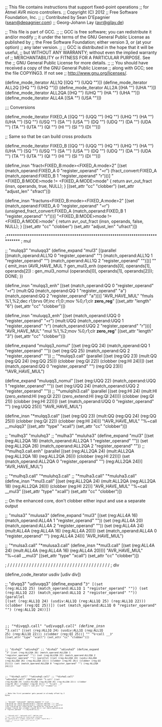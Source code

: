 ;;   This file contains instructions that support fixed-point operations
;;   for Atmel AVR micro controllers.
;;   Copyright (C) 2012
;;   Free Software Foundation, Inc.
;;
;;   Contributed by Sean D'Epagnier  (sean@depagnier.com)
;;                  Georg-Johann Lay (avr@gjlay.de)

;; This file is part of GCC.
;;
;; GCC is free software; you can redistribute it and/or modify
;; it under the terms of the GNU General Public License as published by
;; the Free Software Foundation; either version 3, or (at your option)
;; any later version.
;;
;; GCC is distributed in the hope that it will be useful,
;; but WITHOUT ANY WARRANTY; without even the implied warranty of
;; MERCHANTABILITY or FITNESS FOR A PARTICULAR PURPOSE.  See the
;; GNU General Public License for more details.
;;
;; You should have received a copy of the GNU General Public License
;; along with GCC; see the file COPYING3.  If not see
;; <http://www.gnu.org/licenses/>.

(define_mode_iterator ALL1Q [(QQ "") (UQQ "")])
(define_mode_iterator ALL2Q [(HQ "") (UHQ "")])
(define_mode_iterator ALL2A [(HA "") (UHA "")])
(define_mode_iterator ALL2QA [(HQ "") (UHQ "")
                              (HA "") (UHA "")])
(define_mode_iterator ALL4A [(SA "") (USA "")])

;;; Conversions

(define_mode_iterator FIXED_A
  [(QQ "") (UQQ "")
   (HQ "") (UHQ "") (HA "") (UHA "")
   (SQ "") (USQ "") (SA "") (USA "")
   (DQ "") (UDQ "") (DA "") (UDA "")
   (TA "") (UTA "")
   (QI "") (HI "") (SI "") (DI "")])

;; Same so that be can build cross products

(define_mode_iterator FIXED_B
  [(QQ "") (UQQ "")
   (HQ "") (UHQ "") (HA "") (UHA "")
   (SQ "") (USQ "") (SA "") (USA "")
   (DQ "") (UDQ "") (DA "") (UDA "")
   (TA "") (UTA "")
   (QI "") (HI "") (SI "") (DI "")])

(define_insn "fract<FIXED_B:mode><FIXED_A:mode>2"
  [(set (match_operand:FIXED_A 0 "register_operand" "=r")
        (fract_convert:FIXED_A
         (match_operand:FIXED_B 1 "register_operand" "r")))]
  "<FIXED_B:MODE>mode != <FIXED_A:MODE>mode"
  {
    return avr_out_fract (insn, operands, true, NULL);
  }
  [(set_attr "cc" "clobber")
   (set_attr "adjust_len" "sfract")])

(define_insn "fractuns<FIXED_B:mode><FIXED_A:mode>2"
  [(set (match_operand:FIXED_A 0 "register_operand" "=r")
        (unsigned_fract_convert:FIXED_A
         (match_operand:FIXED_B 1 "register_operand" "r")))]
  "<FIXED_B:MODE>mode != <FIXED_A:MODE>mode"
  {
    return avr_out_fract (insn, operands, false, NULL);
  }
  [(set_attr "cc" "clobber")
   (set_attr "adjust_len" "ufract")])

;******************************************************************************
; mul

;; "mulqq3" "muluqq3"
(define_expand "mul<mode>3"
  [(parallel [(match_operand:ALL1Q 0 "register_operand" "")
              (match_operand:ALL1Q 1 "register_operand" "")
              (match_operand:ALL1Q 2 "register_operand" "")])]
  ""
  {
    emit_insn (AVR_HAVE_MUL
      ? gen_mul<mode>3_enh (operands[0], operands[1], operands[2])
      : gen_mul<mode>3_nomul (operands[0], operands[1], operands[2]));
    DONE;
  })

(define_insn "mulqq3_enh"
  [(set (match_operand:QQ 0 "register_operand"         "=r")
        (mult:QQ (match_operand:QQ 1 "register_operand" "a")
                 (match_operand:QQ 2 "register_operand" "a")))]
  "AVR_HAVE_MUL"
  "fmuls %1,%2\;dec r1\;brvs 0f\;inc r1\;0:\;mov %0,r1\;clr __zero_reg__"
  [(set_attr "length" "6")
   (set_attr "cc" "clobber")])

(define_insn "muluqq3_enh"
  [(set (match_operand:UQQ 0 "register_operand"          "=r")
        (mult:UQQ (match_operand:UQQ 1 "register_operand" "r")
                  (match_operand:UQQ 2 "register_operand" "r")))]
  "AVR_HAVE_MUL"
  "mul %1,%2\;mov %0,r1\;clr __zero_reg__"
  [(set_attr "length" "3")
   (set_attr "cc" "clobber")])

(define_expand "mulqq3_nomul"
  [(set (reg:QQ 24)
        (match_operand:QQ 1 "register_operand" ""))
   (set (reg:QQ 25)
        (match_operand:QQ 2 "register_operand" ""))
   ;; "*mulqq3.call"
   (parallel [(set (reg:QQ 23)
                   (mult:QQ (reg:QQ 24)
                            (reg:QQ 25)))
              (clobber (reg:QI 22))
              (clobber (reg:HI 24))])
   (set (match_operand:QQ 0 "register_operand" "")
        (reg:QQ 23))]
  "!AVR_HAVE_MUL")

(define_expand "muluqq3_nomul"
  [(set (reg:UQQ 22)
        (match_operand:UQQ 1 "register_operand" ""))
   (set (reg:UQQ 24)
        (match_operand:UQQ 2 "register_operand" ""))
   ;; "*umulqihi3.call"
   (parallel [(set (reg:HI 24)
                   (mult:HI (zero_extend:HI (reg:QI 22))
                            (zero_extend:HI (reg:QI 24))))
              (clobber (reg:QI 21))
              (clobber (reg:HI 22))])
   (set (match_operand:UQQ 0 "register_operand" "")
        (reg:UQQ 25))]
  "!AVR_HAVE_MUL")

(define_insn "*mulqq3.call"
  [(set (reg:QQ 23)
        (mult:QQ (reg:QQ 24)
                 (reg:QQ 25)))
   (clobber (reg:QI 22))
   (clobber (reg:HI 24))]
  "!AVR_HAVE_MUL"
  "%~call __mulqq3"
  [(set_attr "type" "xcall")
   (set_attr "cc" "clobber")])


;; "mulhq3" "muluhq3"
;; "mulha3" "muluha3"
(define_expand "mul<mode>3"
  [(set (reg:ALL2QA 18)
        (match_operand:ALL2QA 1 "register_operand" ""))
   (set (reg:ALL2QA 26)
        (match_operand:ALL2QA 2 "register_operand" ""))
   ;; "*mulhq3.call.enh"
   (parallel [(set (reg:ALL2QA 24)
                   (mult:ALL2QA (reg:ALL2QA 18)
                                (reg:ALL2QA 26)))
              (clobber (reg:HI 22))])
   (set (match_operand:ALL2QA 0 "register_operand" "")
        (reg:ALL2QA 24))]
  "AVR_HAVE_MUL")

;; "*mulhq3.call"  "*muluhq3.call"
;; "*mulha3.call"  "*muluha3.call"
(define_insn "*mul<mode>3.call"
  [(set (reg:ALL2QA 24)
        (mult:ALL2QA (reg:ALL2QA 18)
                     (reg:ALL2QA 26)))
   (clobber (reg:HI 22))]
  "AVR_HAVE_MUL"
  "%~call __mul<mode>3"
  [(set_attr "type" "xcall")
   (set_attr "cc" "clobber")])


;; On the enhanced core, don't clobber either input and use a separate output

;; "mulsa3" "mulusa3"
(define_expand "mul<mode>3"
  [(set (reg:ALL4A 16)
        (match_operand:ALL4A 1 "register_operand" ""))
   (set (reg:ALL4A 20)
        (match_operand:ALL4A 2 "register_operand" ""))
   (set (reg:ALL4A 24)
        (mult:ALL4A (reg:ALL4A 16)
                    (reg:ALL4A 20)))
   (set (match_operand:ALL4A 0 "register_operand" "")
        (reg:ALL4A 24))]
  "AVR_HAVE_MUL")

;; "*mulsa3.call" "*mulusa3.call"
(define_insn "*mul<mode>3.call"
  [(set (reg:ALL4A 24)
        (mult:ALL4A (reg:ALL4A 16)
                    (reg:ALL4A 20)))]
  "AVR_HAVE_MUL"
  "%~call __mul<mode>3"
  [(set_attr "type" "xcall")
   (set_attr "cc" "clobber")])

; / / / / / / / / / / / / / / / / / / / / / / / / / / / / / / / / / / / / / /
; div

(define_code_iterator usdiv [udiv div])

;; "divqq3" "udivuqq3"
(define_expand "<code><mode>3"
  [(set (reg:ALL1Q 25)
        (match_operand:ALL1Q 1 "register_operand" ""))
   (set (reg:ALL1Q 22)
        (match_operand:ALL1Q 2 "register_operand" ""))
   (parallel [(set (reg:ALL1Q 24)
                   (usdiv:ALL1Q (reg:ALL1Q 25)
                                (reg:ALL1Q 22)))
              (clobber (reg:QI 25))])
   (set (match_operand:ALL1Q 0 "register_operand" "")
        (reg:ALL1Q 24))])

;; "*divqq3.call" "*udivuqq3.call"
(define_insn "*<code><mode>3.call"
  [(set (reg:ALL1Q 24)
        (usdiv:ALL1Q (reg:ALL1Q 25)
                     (reg:ALL1Q 22)))
   (clobber (reg:QI 25))]
  ""
  "%~call __<code><mode>3"
  [(set_attr "type" "xcall")
   (set_attr "cc" "clobber")])

;; "divhq3" "udivuhq3"
;; "divha3" "udivuha3"
(define_expand "<code><mode>3"
  [(set (reg:ALL2QA 26)
        (match_operand:ALL2QA 1 "register_operand" ""))
   (set (reg:ALL2QA 22)
        (match_operand:ALL2QA 2 "register_operand" ""))
   (parallel [(set (reg:ALL2QA 24)
                   (usdiv:ALL2QA (reg:ALL2QA 26)
                                 (reg:ALL2QA 22)))
              (clobber (reg:HI 26))
              (clobber (reg:QI 21))])
   (set (match_operand:ALL2QA 0 "register_operand" "")
        (reg:ALL2QA 24))])

;; "*divhq3.call" "*udivuhq3.call"
;; "*divha3.call" "*udivuha3.call"
(define_insn "*<code><mode>3.call"
  [(set (reg:ALL2QA 24)
        (usdiv:ALL2QA (reg:ALL2QA 26)
                      (reg:ALL2QA 22)))
   (clobber (reg:HI 26))
   (clobber (reg:QI 21))]
  ""
  "%~call __<code><mode>3"
  [(set_attr "type" "xcall")
   (set_attr "cc" "clobber")])

;; Note the first parameter gets passed in already offset by 2 bytes

;; "divsa3" "udivusa3"
(define_expand "<code><mode>3"
  [(set (reg:ALL4A 24)
        (match_operand:ALL4A 1 "register_operand" ""))
   (set (reg:ALL4A 18)
        (match_operand:ALL4A 2 "register_operand" ""))
   (parallel [(set (reg:ALL4A 22)
                   (usdiv:ALL4A (reg:ALL4A 24)
                                (reg:ALL4A 18)))
              (clobber (reg:HI 26))
              (clobber (reg:HI 30))])
   (set (match_operand:ALL4A 0 "register_operand" "")
        (reg:ALL4A 22))])

;; "*divsa3.call" "*udivusa3.call"
(define_insn "*<code><mode>3.call"
  [(set (reg:ALL4A 22)
        (usdiv:ALL4A (reg:ALL4A 24)
                     (reg:ALL4A 18)))
   (clobber (reg:HI 26))
   (clobber (reg:HI 30))]
  ""
  "%~call __<code><mode>3"
  [(set_attr "type" "xcall")
   (set_attr "cc" "clobber")])
